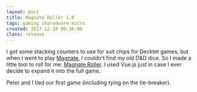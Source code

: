 ```yaml
---
layout: post
title: Magnate Roller 1.0
tags: gaming sharedware micro
created: 2017-12-18 00:30:00
class: release
---
```

I got some stacking counters to use for suit chips for Decktet games, but when I went to play [Magnate](http://decktet.wikidot.com/game:magnate), I couldn't find my old D&D dice.  So I made a little tool to roll for me:  [Magnate Roller](/games/decktet/magnate/).  I used Vue.js just in case I ever decide to expand it into the full game.

Peter and I tied our first game (including tying on the tie-breaker).



